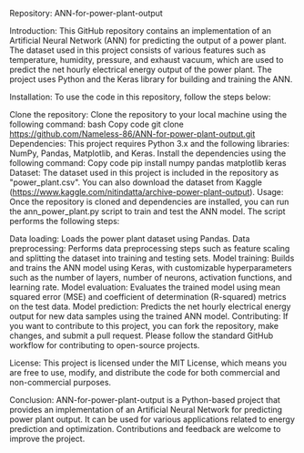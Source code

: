 Repository: ANN-for-power-plant-output

Introduction:
This GitHub repository contains an implementation of an Artificial Neural Network (ANN) for predicting the output of a power plant. The dataset used in this project consists of various features such as temperature, humidity, pressure, and exhaust vacuum, which are used to predict the net hourly electrical energy output of the power plant. The project uses Python and the Keras library for building and training the ANN.

Installation:
To use the code in this repository, follow the steps below:

Clone the repository: Clone the repository to your local machine using the following command:
bash
Copy code
git clone https://github.com/Nameless-86/ANN-for-power-plant-output.git
Dependencies: This project requires Python 3.x and the following libraries: NumPy, Pandas, Matplotlib, and Keras. Install the dependencies using the following command:
Copy code
pip install numpy pandas matplotlib keras
Dataset: The dataset used in this project is included in the repository as "power_plant.csv". You can also download the dataset from Kaggle (https://www.kaggle.com/nitindatta/archive-power-plant-output).
Usage:
Once the repository is cloned and dependencies are installed, you can run the ann_power_plant.py script to train and test the ANN model. The script performs the following steps:

Data loading: Loads the power plant dataset using Pandas.
Data preprocessing: Performs data preprocessing steps such as feature scaling and splitting the dataset into training and testing sets.
Model training: Builds and trains the ANN model using Keras, with customizable hyperparameters such as the number of layers, number of neurons, activation functions, and learning rate.
Model evaluation: Evaluates the trained model using mean squared error (MSE) and coefficient of determination (R-squared) metrics on the test data.
Model prediction: Predicts the net hourly electrical energy output for new data samples using the trained ANN model.
Contributing:
If you want to contribute to this project, you can fork the repository, make changes, and submit a pull request. Please follow the standard GitHub workflow for contributing to open-source projects.

License:
This project is licensed under the MIT License, which means you are free to use, modify, and distribute the code for both commercial and non-commercial purposes.

Conclusion:
ANN-for-power-plant-output is a Python-based project that provides an implementation of an Artificial Neural Network for predicting power plant output. It can be used for various applications related to energy prediction and optimization. Contributions and feedback are welcome to improve the project.
